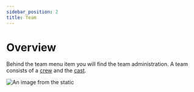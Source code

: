 ```yaml
---
sidebar_position: 2
title: Team
---
```


# Overview

Behind the team menu item you will find the team administration. A team consists of a [crew](crew/01_general.mdx) and the [cast](cast/01_general.mdx).

![An image from the static](/img/team_overview_web.png)
